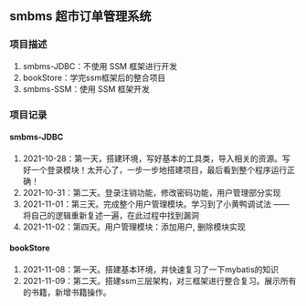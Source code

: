 ## smbms 超市订单管理系统

### 项目描述
1. smbms-JDBC：不使用 SSM 框架进行开发
2. bookStore：学完ssm框架后的整合项目
3. smbms-SSM：使用 SSM 框架开发

### 项目记录

#### smbms-JDBC
1. 2021-10-28：第一天，搭建环境，写好基本的工具类，导入相关的资源。写好一个登录模块！太开心了，一步一步地搭建项目，最后看到整个程序运行正确！
2. 2021-10-31：第二天。登录注销功能，修改密码功能，用户管理部分实现
3. 2021-11-01：第三天。完成整个用户管理模块。学习到了小黄鸭调试法 —— 将自己的逻辑重新复述一遍，在此过程中找到漏洞
4. 2021-11-02：第四天。用户管理模块：添加用户, 删除模块实现


#### bookStore
1. 2021-11-08：第一天。搭建基本环境，并快速复习了一下mybatis的知识
2. 2021-11-09：第二天。搭建ssm三层架构，对三框架进行整合复习。展示所有的书籍，新增书籍操作。